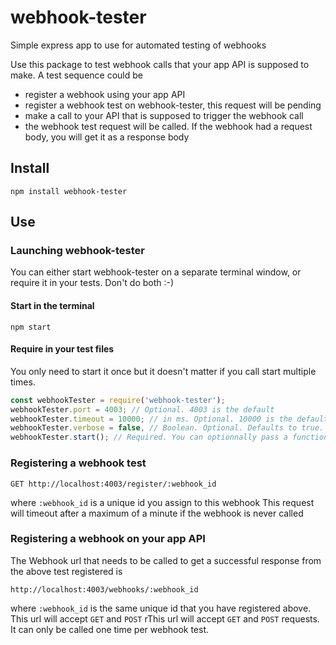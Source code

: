 # webhook-tester
Simple express app to use for automated testing of webhooks

Use this package to test webhook calls that your app API is supposed to make.
A test sequence could be
 * register a webhook using your app API
 * register a webhook test on webhook-tester, this request will be pending
 * make a call to your API that is supposed to trigger the webhook call
 * the webhook test request will be called. If the webhook had a request body, you will get it as a response body

## Install
`npm install webhook-tester`

## Use
### Launching webhook-tester
You can either start webhook-tester on a separate terminal window, or require it in your tests. Don't do both :-)

#### Start in the terminal
`npm start`

#### Require in your test files
You only need to start it once but it doesn't matter if you call start multiple times.

```javascript
const webhookTester = require('webhook-tester');
webhookTester.port = 4003; // Optional. 4003 is the default
webhookTester.timeout = 10000; // in ms. Optional. 10000 is the default
webhookTester.verbose = false, // Boolean. Optional. Defaults to true. If true logs every register and webhook call
webhookTester.start(); // Required. You can optionnally pass a function to get the register and call urls
```


### Registering a webhook test

`GET http://localhost:4003/register/:webhook_id`

where `:webhook_id` is a unique id you assign to this webhook
This request will timeout after a maximum of a minute if the webhook is never called

### Registering a webhook on your app API
The Webhook url that needs to be called to get a successful response from the above test registered is

`http://localhost:4003/webhooks/:webhook_id`

where `:webhook_id` is the same unique id that you have registered above.
This url will accept `GET` and `POST` rThis url will accept `GET` and `POST` requests.
It can only be called one time per webhook test.
